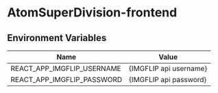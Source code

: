 # AtomSuperDivision-frontend

## Environment Variables

|Name                       | Value                        |
|---------------------------|------------------------------|
|REACT_APP_IMGFLIP_USERNAME |{IMGFLIP api username}        |
|REACT_APP_IMGFLIP_PASSWORD |{IMGFLIP api password}        |